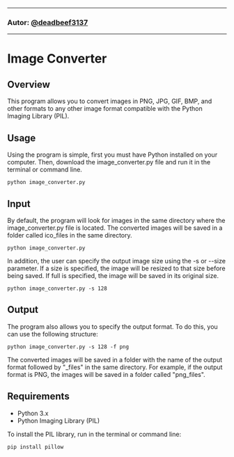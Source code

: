 ***
### Autor: [@deadbeef3137](https://github.com/deadbeef3137)
***

# Image Converter

## Overview
This program allows you to convert images in PNG, JPG, GIF, BMP, and other formats to any other image format compatible with the Python Imaging Library (PIL).

## Usage
Using the program is simple, first you must have Python installed on your computer. Then, download the image_converter.py file and run it in the terminal or command line.
```
python image_converter.py
```

## Input
By default, the program will look for images in the same directory where the image_converter.py file is located. The converted images will be saved in a folder called ico_files in the same directory.

```
python image_converter.py
```

In addition, the user can specify the output image size using the -s or --size parameter. If a size is specified, the image will be resized to that size before being saved. If full is specified, the image will be saved in its original size.

```
python image_converter.py -s 128
```

## Output
The program also allows you to specify the output format. To do this, you can use the following structure:
```
python image_converter.py -s 128 -f png
```

The converted images will be saved in a folder with the name of the output format followed by "_files" in the same directory. For example, if the output format is PNG, the images will be saved in a folder called "png_files".

## Requirements
- Python 3.x
- Python Imaging Library (PIL)

To install the PIL library, run in the terminal or command line:

```
pip install pillow
```
